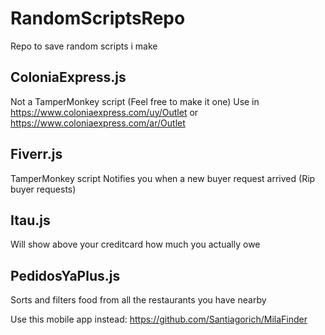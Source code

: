 # RandomScriptsRepo
Repo to save random scripts i make

## ColoniaExpress.js
Not a TamperMonkey script (Feel free to make it one)
Use in https://www.coloniaexpress.com/uy/Outlet or https://www.coloniaexpress.com/ar/Outlet

## Fiverr.js
TamperMonkey script
Notifies you when a new buyer request arrived (Rip buyer requests)

## Itau.js
Will show above your creditcard how much you actually owe

## PedidosYaPlus.js
Sorts and filters food from all the restaurants you have nearby

Use this mobile app instead:
https://github.com/Santiagorich/MilaFinder
